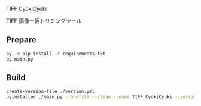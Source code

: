 TIFF CyokiCyoki

TIFF 画像一括トリミングツール

## Prepare

```sh
py -m pip install -r requirements.txt
py main.py
```

## Build

```sh
create-version-file ./version.yml
pyinstaller ./main.py --onefile --clean --name TIFF_CyokiCyoki --version-file ./version_file.txt --icon icon.ico
```